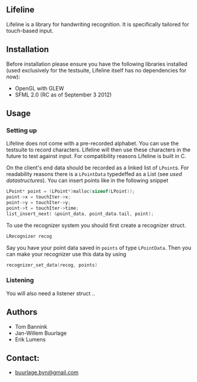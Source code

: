 ## Lifeline

Lifeline is a library for handwriting recognition. It is specifically
tailored for touch-based input.

## Installation

Before installation please ensure you have the following libraries
installed (used exclusively for the testsuite, Lifeline itself has no
dependencies for now):

- OpenGL with GLEW
- SFML 2.0 (RC as of September 3 2012)
 
## Usage

### Setting up 

Lifeline does not come with a pre-recorded alphabet. You can use the
testsuite to record characters. Lifeline will then use these characters
in the future to test against input. For compatibility reasons Lifeline
is built in C. 

On the client's end data should be recorded as a linked list of
`LPoint`s. For readability reasons there is a `LPointData` typedeffed as
a List (see _used datastructures_). You can insert points like in the
following snippet

```C
LPoint* point = (LPoint*)malloc(sizeof(LPoint));
point->x = touchIter->x;
point->y = touchIter->y;
point->t = touchIter->time;
list_insert_next( &point_data, point_data.tail, point); 
```

To use the recognizer system you should first create a recognizer struct. 

```C
LRecognizer recog
```

Say you have your point data saved in `points` of type `LPointData`.
Then you can make your recognizer use this data by using

```C
recognizer_set_data(recog, points)
```

### Listening 

You will also need a listener struct ..

## Authors

- Tom Bannink
- Jan-Willem Buurlage
- Erik Lumens

## Contact: 

- buurlage.byn@gmail.com
